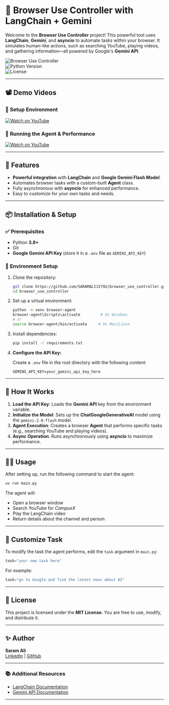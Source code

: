 # 🌟 Browser Use Controller with LangChain + Gemini

Welcome to the **Browser Use Controller** project! This powerful tool uses **LangChain**, **Gemini**, and **asyncio** to automate tasks within your browser. It simulates human-like actions, such as searching YouTube, playing videos, and gathering information—all powered by Google's **Gemini API**.

![Browser Use Controller](https://img.shields.io/badge/Project-Browser%20Use%20Controller-brightgreen)  
![Python Version](https://img.shields.io/badge/Python-3.8%2B-blue)  
![License](https://img.shields.io/badge/License-MIT-blue)  

---

## 📽️ Demo Videos

### 🎥 **Setup Environment**  
[![Watch on YouTube](https://img.youtube.com/vi/P08Ho_osy8g/0.jpg)](https://youtu.be/P08Ho_osy8g)

### 🎥 **Running the Agent & Performance**  
[![Watch on YouTube](https://img.youtube.com/vi/N78LQqna5ZE/0.jpg)](https://youtu.be/N78LQqna5ZE)

---

## 🚀 Features

- **Powerful integration** with **LangChain** and **Google Gemini Flash Model**.
- Automates browser tasks with a custom-built **Agent** class.
- Fully asynchronous with **asyncio** for enhanced performance.
- Easy to customize for your own tasks and needs.

---

## 📦 Installation & Setup

### ✅ **Prerequisites**

- Python **3.8+**
- Git
- **Google Gemini API Key** (store it in a `.env` file as `GEMINI_API_KEY`)

### 🔧 **Environment Setup**

1. Clone the repository:
    ```bash
    git clone https://github.com/SARAMALI15792/browser_use_controller.git
    cd browser_use_controller
    ```

2. Set up a virtual environment:
    ```bash
    python -m venv browser-agent
    browser-agent\Scripts\activate         # On Windows
    # or
    source browser-agent/bin/activate     # On Mac/Linux
    ```

3. Install dependencies:
    ```bash
    pip install -r requirements.txt
    ```

4. **Configure the API Key:**

    Create a `.env` file in the root directory with the following content:

    ```env
    GEMINI_API_KEY=your_gemini_api_key_here
    ```

---

## 🧠 **How It Works**

1. **Load the API Key**: Loads the **Gemini API** key from the environment variable.
2. **Initialize the Model**: Sets up the **ChatGoogleGenerativeAI** model using the `gemini-2.0-flash` model.
3. **Agent Execution**: Creates a browser **Agent** that performs specific tasks (e.g., searching YouTube and playing videos).
4. **Async Operation**: Runs asynchronously using **asyncio** to maximize performance.

---

## 🏃‍♂️ **Usage**

After setting up, run the following command to start the agent:

```bash
uv run main.py
```

The agent will:
- Open a browser window
- Search YouTube for *CampusX*
- Play the LangChain video
- Return details about the channel and person

---

## 🔧 **Customize Task**

To modify the task the agent performs, edit the `task` argument in `main.py`:

```python
task="your new task here"
```

For example:
```python
task="go to Google and find the latest news about AI"
```

---

## 📄 **License**

This project is licensed under the **MIT License**. You are free to use, modify, and distribute it.

---

## ✨ **Author**

**Saram Ali**  
[LinkedIn]([https://www.linkedin.com/in/saram-ali](https://www.linkedin.com/in/saram-ali-099b9b2a4/)) | [GitHub](https://github.com/SARAMALI15792)

---

### 📚 Additional Resources

- [LangChain Documentation](https://langchain.com/docs)
- [Gemini API Documentation](https://developers.google.com/ai/gemini)

---

